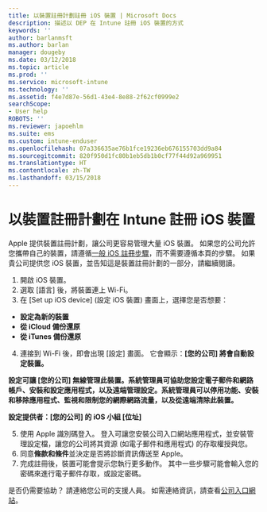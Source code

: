 ```yaml
---
title: 以裝置註冊計劃註冊 iOS 裝置 | Microsoft Docs
description: 描述以 DEP 在 Intune 註冊 iOS 裝置的方式
keywords: ''
author: barlanmsft
ms.author: barlan
manager: dougeby
ms.date: 03/12/2018
ms.topic: article
ms.prod: ''
ms.service: microsoft-intune
ms.technology: ''
ms.assetid: f4e7d87e-56d1-43e4-8e88-2f62cf0999e2
searchScope:
- User help
ROBOTS: ''
ms.reviewer: japoehlm
ms.suite: ems
ms.custom: intune-enduser
ms.openlocfilehash: 07a336635ae76b1fce19236eb676155703dd9a84
ms.sourcegitcommit: 820f950d1fc80b1eb5db1b0cf77f44d92a969951
ms.translationtype: HT
ms.contentlocale: zh-TW
ms.lasthandoff: 03/15/2018
---
```

# <a name="enroll-your-ios-device-in-intune-with-the-device-enrollment-program"></a>以裝置註冊計劃在 Intune 註冊 iOS 裝置

Apple 提供裝置註冊計劃，讓公司更容易管理大量 iOS 裝置。 如果您的公司允許您攜帶自己的裝置，請遵循[一般 iOS 註冊步驟](enroll-your-device-in-intune-ios.md)，而不需要遵循本頁的步驟。 如果貴公司提供您 iOS 裝置，並告知這是裝置註冊計劃的一部分，請繼續閱讀。

1.  開啟 iOS 裝置。 
2.  選取 [語言] 後，將裝置連上 Wi-Fi。
3. 在 [Set up iOS device] (設定 iOS 裝置) 畫面上，選擇您是否想要： 
 
 - **設定為新的裝置**
 - **從 iCloud 備份還原**
 - **從 iTunes 備份還原**

4.  連接到 Wi-Fi 後，即會出現 [設定] 畫面。 它會顯示：**[您的公司] 將會自動設定裝置。**

  **設定可讓 [您的公司] 無線管理此裝置。系統管理員可協助您設定電子郵件和網路帳戶、安裝和設定應用程式，以及遠端管理設定。系統管理員可以停用功能、安裝和移除應用程式、監視和限制您的網際網路流量，以及從遠端清除此裝置。**
 
  **設定提供者：[您的公司] 的 iOS 小組 [位址]**

5. 使用 Apple 識別碼登入。 登入可讓您安裝公司入口網站應用程式，並安裝管理設定檔，讓您的公司將其資源 (如電子郵件和應用程式) 的存取權授與您。 
6.  同意**條款和條件**並決定是否將診斷資訊傳送至 Apple。
7.  完成註冊後，裝置可能會提示您執行更多動作。 其中一些步驟可能會輸入您的密碼來進行電子郵件存取，或設定密碼。

是否仍需要協助？ 請連絡您公司的支援人員。 如需連絡資訊，請查看[公司入口網站](https://portal.manage.microsoft.com#HelpDeskDialog)。
